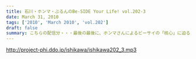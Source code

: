 ```yaml
---
title: 石川・ホンマ・ぶるんのBe-SIDE Your Life! vol.202-3
date: March 31, 2010
tags: ['2010', 'March 2010', 'vol.202']
draft: false
summary: こちらの配信分・・・最後の最後に、ホンマさんによるビーサイの「核心」に迫る一言があります！最後まで止めないでいっちゃってください～～。NAMAE
---
```


http://project-phi.ddo.jp/ishikawa/ishikawa202_3.mp3